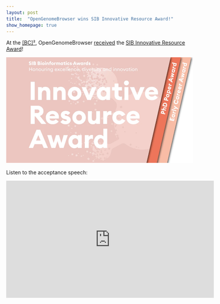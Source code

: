 ```yaml
---
layout: post
title:  "OpenGenomeBrowser wins SIB Innovative Resource Award!"
show_homepage: true
---
```


At the [\[BC\]²](https://bc2.ch/), OpenGenomeBrowser [received](https://twitter.com/ISBSIB/status/1701552440943030403) the [SIB Innovative Resource Award](https://www.sib.swiss/bioinformatics-awards)!


<div style="text-align: center">
<a href="https://twitter.com/ISBSIB/status/1701552440943030403" style="text-align: center; max-width: 100%">
<img src="/media/SIB-innovative-resource-award.webp" style="width: 550px">
</a>
</div>

Listen to the acceptance speech:

<div style="text-align: center">
<iframe width="560" height="315" src="https://www.youtube.com/embed/WIJwePe2dz8?si=aPa4r4zTm6Mn6bn3" title="YouTube video player" frameborder="0" allow="accelerometer; autoplay; clipboard-write; encrypted-media; gyroscope; picture-in-picture; web-share" allowfullscreen></iframe>
</div>
